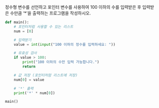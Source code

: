 정수형 변수를 선언하고 포인터 변수를 사용하여 100 이하의 수를 입력받은 후 입력받은 수만큼 ‘\*’을 출력하는 프로그램을 작성하시오.

```py
def main():
    # 포인터처럼 사용할 수 있는 리스트
    num = [0]

    # 입력받기
    value = int(input("100 이하의 정수를 입력하세요: "))

    # 유효성 검사
    if value > 100:
        print("100 이하의 수만 입력 가능합니다.")
        return

    # 값 저장 (포인터처럼 리스트에 저장)
    num[0] = value

    # '*' 출력
    print('*' * num[0])

main()
```
